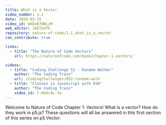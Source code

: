 ```yaml
---
title: What is a Vector
video_number: 1.1
date: 2020-02-15
video_id: bKEaK7WNLzM
web_editor: JmEToUfk
repository: nature-of-code/1.1_what_is_a_vector
can_contribute: true

links:
  - title: "The Nature of Code Vectors"
    url: https://natureofcode.com/book/chapter-1-vectors/

videos:
  - title: "Coding Challenge 52 - Random Walker"
    author: "The Coding Train"
    url: /CodingChallenges/052-random-walk
  - title: "Classes in JavaScript with ES6"
    author: "The Coding Train"
    video_id: T-HGdc8L-7w
---
```


Welcome to Nature of Code Chapter 1: Vectors! What is a vector? How do they work in p5.js? These questions will all be answered in this first section of this series on p5.Vector.